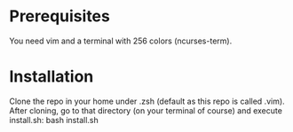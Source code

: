 Prerequisites
====
You need vim and a terminal with 256 colors (ncurses-term).

Installation
====

Clone the repo in your home under .zsh (default as this repo is called .vim).
After cloning, go to that directory (on your terminal of course) and execute install.sh:
    bash install.sh
